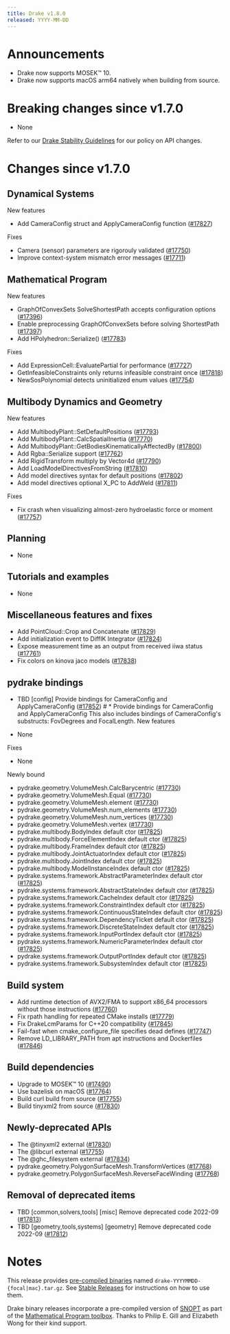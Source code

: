 ```yaml
---
title: Drake v1.8.0
released: YYYY-MM-DD
---
```


# Announcements

* Drake now supports MOSEK™ 10.
* Drake now supports macOS arm64 natively when building from source.

# Breaking changes since v1.7.0

* None

Refer to our [Drake Stability Guidelines](/stable.html) for our policy
on API changes.

# Changes since v1.7.0

## Dynamical Systems

<!-- <relnotes for systems go here> -->

New features

* Add CameraConfig struct and ApplyCameraConfig function ([#17827][_#17827])

Fixes

* Camera (sensor) parameters are rigorouly validated ([#17750][_#17750])
* Improve context-system mismatch error messages ([#17711][_#17711])

## Mathematical Program

<!-- <relnotes for solvers go here> -->

New features

* GraphOfConvexSets SolveShortestPath accepts configuration options ([#17396][_#17396])
* Enable preprocessing GraphOfConvexSets before solving ShortestPath ([#17397][_#17397])
* Add HPolyhedron::Serialize() ([#17783][_#17783])

Fixes

* Add ExpressionCell::EvaluatePartial for performance ([#17727][_#17727])
* GetInfeasibleConstraints only returns infeasible constraint once ([#17818][_#17818])
* NewSosPolynomial detects uninitialized enum values ([#17754][_#17754])

## Multibody Dynamics and Geometry

<!-- <relnotes for geometry,multibody go here> -->

New features

* Add MultibodyPlant::SetDefaultPositions ([#17793][_#17793])
* Add MultibodyPlant::CalcSpatialInertia ([#17770][_#17770])
* Add MultibodyPlant::GetBodiesKinematicallyAffectedBy ([#17800][_#17800])
* Add Rgba::Serialize support ([#17762][_#17762])
* Add RigidTransform multiply by Vector4d ([#17790][_#17790])
* Add LoadModelDirectivesFromString ([#17810][_#17810])
* Add model directives syntax for default positions ([#17802][_#17802])
* Add model directives optional X_PC to AddWeld ([#17811][_#17811])

Fixes

* Fix crash when visualizing almost-zero hydroelastic force or moment ([#17757][_#17757])

## Planning

<!-- <relnotes for planning go here> -->

* None

## Tutorials and examples

<!-- <relnotes for examples,tutorials go here> -->

* None

## Miscellaneous features and fixes

<!-- <relnotes for common,math,lcm,lcmtypes,manipulation,perception,visualization go here> -->

* Add PointCloud::Crop and Concatenate ([#17829][_#17829])
* Add initialization event to DiffIK Integrator ([#17824][_#17824])
* Expose measurement time as an output from received iiwa status ([#17761][_#17761])
* Fix colors on kinova jaco models ([#17838][_#17838])

## pydrake bindings

<!-- <relnotes for bindings go here> -->

* TBD [config] Provide bindings for CameraConfig and ApplyCameraConfig ([#17852][_#17852])  # * Provide bindings for CameraConfig and ApplyCameraConfig This also includes bindings of CameraConfig's substructs: FovDegrees and FocalLength.
New features

* None

Fixes

* None

Newly bound

* pydrake.geometry.VolumeMesh.CalcBarycentric ([#17730][_#17730])
* pydrake.geometry.VolumeMesh.Equal ([#17730][_#17730])
* pydrake.geometry.VolumeMesh.element ([#17730][_#17730])
* pydrake.geometry.VolumeMesh.num_elements ([#17730][_#17730])
* pydrake.geometry.VolumeMesh.num_vertices ([#17730][_#17730])
* pydrake.geometry.VolumeMesh.vertex ([#17730][_#17730])
* pydrake.multibody.BodyIndex default ctor ([#17825][_#17825])
* pydrake.multibody.ForceElementIndex default ctor ([#17825][_#17825])
* pydrake.multibody.FrameIndex default ctor ([#17825][_#17825])
* pydrake.multibody.JointActuatorIndex default ctor ([#17825][_#17825])
* pydrake.multibody.JointIndex default ctor ([#17825][_#17825])
* pydrake.multibody.ModelInstanceIndex default ctor ([#17825][_#17825])
* pydrake.systems.framework.AbstractParameterIndex default ctor ([#17825][_#17825])
* pydrake.systems.framework.AbstractStateIndex default ctor ([#17825][_#17825])
* pydrake.systems.framework.CacheIndex default ctor ([#17825][_#17825])
* pydrake.systems.framework.ConstraintIndex default ctor ([#17825][_#17825])
* pydrake.systems.framework.ContinuousStateIndex default ctor ([#17825][_#17825])
* pydrake.systems.framework.DependencyTicket default ctor ([#17825][_#17825])
* pydrake.systems.framework.DiscreteStateIndex default ctor ([#17825][_#17825])
* pydrake.systems.framework.InputPortIndex default ctor ([#17825][_#17825])
* pydrake.systems.framework.NumericParameterIndex default ctor ([#17825][_#17825])
* pydrake.systems.framework.OutputPortIndex default ctor ([#17825][_#17825])
* pydrake.systems.framework.SubsystemIndex default ctor ([#17825][_#17825])

## Build system

<!-- <relnotes for cmake,doc,setup,third_party,tools go here> -->

* Add runtime detection of AVX2/FMA to support x86_64 processors without those instructions ([#17760][_#17760])
* Fix rpath handling for repeated CMake installs ([#17779][_#17779])
* Fix DrakeLcmParams for C++20 compatibility  ([#17845][_#17845])
* Fail-fast when cmake_configure_file specifies dead defines ([#17747][_#17747])
* Remove LD_LIBRARY_PATH from apt instructions and Dockerfiles ([#17846][_#17846])

## Build dependencies

<!-- Manually relocate any "Upgrade foo_external to latest" lines to here, -->
<!-- and then sort them alphabetically. -->

* Upgrade to MOSEK™ 10 ([#17490][_#17490])
* Use bazelisk on macOS ([#17764][_#17764])
* Build curl build from source ([#17755][_#17755])
* Build tinyxml2 from source ([#17830][_#17830])

## Newly-deprecated APIs

* The @tinyxml2 external ([#17830][_#17830])
* The @libcurl external ([#17755][_#17755])
* The @ghc_filesystem external ([#17834][_#17834])
* pydrake.geometry.PolygonSurfaceMesh.TransformVertices ([#17768][_#17768])
* pydrake.geometry.PolygonSurfaceMesh.ReverseFaceWinding ([#17768][_#17768])

## Removal of deprecated items

* TBD [common,solvers,tools] [misc] Remove deprecated code 2022-09 ([#17813][_#17813])
* TBD [geometry,tools,systems] [geometry] Remove deprecated code 2022-09 ([#17812][_#17812])

# Notes


This release provides [pre-compiled binaries](https://github.com/RobotLocomotion/drake/releases/tag/v1.8.0) named
``drake-YYYYMMDD-{focal|mac}.tar.gz``. See [Stable Releases](/from_binary.html#stable-releases) for instructions on how to use them.

Drake binary releases incorporate a pre-compiled version of [SNOPT](https://ccom.ucsd.edu/~optimizers/solvers/snopt/) as part of the
[Mathematical Program toolbox](https://drake.mit.edu/doxygen_cxx/group__solvers.html). Thanks to
Philip E. Gill and Elizabeth Wong for their kind support.

<!-- <begin issue links> -->
[_#17396]: https://github.com/RobotLocomotion/drake/pull/17396
[_#17397]: https://github.com/RobotLocomotion/drake/pull/17397
[_#17490]: https://github.com/RobotLocomotion/drake/pull/17490
[_#17711]: https://github.com/RobotLocomotion/drake/pull/17711
[_#17727]: https://github.com/RobotLocomotion/drake/pull/17727
[_#17730]: https://github.com/RobotLocomotion/drake/pull/17730
[_#17747]: https://github.com/RobotLocomotion/drake/pull/17747
[_#17750]: https://github.com/RobotLocomotion/drake/pull/17750
[_#17754]: https://github.com/RobotLocomotion/drake/pull/17754
[_#17755]: https://github.com/RobotLocomotion/drake/pull/17755
[_#17757]: https://github.com/RobotLocomotion/drake/pull/17757
[_#17760]: https://github.com/RobotLocomotion/drake/pull/17760
[_#17761]: https://github.com/RobotLocomotion/drake/pull/17761
[_#17762]: https://github.com/RobotLocomotion/drake/pull/17762
[_#17764]: https://github.com/RobotLocomotion/drake/pull/17764
[_#17768]: https://github.com/RobotLocomotion/drake/pull/17768
[_#17770]: https://github.com/RobotLocomotion/drake/pull/17770
[_#17779]: https://github.com/RobotLocomotion/drake/pull/17779
[_#17783]: https://github.com/RobotLocomotion/drake/pull/17783
[_#17790]: https://github.com/RobotLocomotion/drake/pull/17790
[_#17793]: https://github.com/RobotLocomotion/drake/pull/17793
[_#17800]: https://github.com/RobotLocomotion/drake/pull/17800
[_#17802]: https://github.com/RobotLocomotion/drake/pull/17802
[_#17810]: https://github.com/RobotLocomotion/drake/pull/17810
[_#17811]: https://github.com/RobotLocomotion/drake/pull/17811
[_#17812]: https://github.com/RobotLocomotion/drake/pull/17812
[_#17813]: https://github.com/RobotLocomotion/drake/pull/17813
[_#17818]: https://github.com/RobotLocomotion/drake/pull/17818
[_#17824]: https://github.com/RobotLocomotion/drake/pull/17824
[_#17825]: https://github.com/RobotLocomotion/drake/pull/17825
[_#17827]: https://github.com/RobotLocomotion/drake/pull/17827
[_#17829]: https://github.com/RobotLocomotion/drake/pull/17829
[_#17830]: https://github.com/RobotLocomotion/drake/pull/17830
[_#17834]: https://github.com/RobotLocomotion/drake/pull/17834
[_#17838]: https://github.com/RobotLocomotion/drake/pull/17838
[_#17845]: https://github.com/RobotLocomotion/drake/pull/17845
[_#17846]: https://github.com/RobotLocomotion/drake/pull/17846
[_#17852]: https://github.com/RobotLocomotion/drake/pull/17852
<!-- <end issue links> -->

<!--
  Current oldest_commit 7abea0556ede980a5077fe1a8cfbae59b57c7c27 (exclusive).
  Current newest_commit d9581f1b22f2eb054cde876991cca45c6814d3b8 (inclusive).
-->
